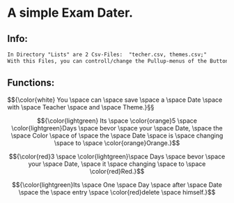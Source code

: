 # A simple Exam Dater.


## Info:
```diff
In Directory "Lists" are 2 Csv-Files:  "techer.csv, themes.csv;"
With this Files, you can controll/change the Pullup-menus of the Buttons "Teacher" and "Theme"
```

## Functions:

$${\color{white} You \space can \space save \space a \space Date \space with \space Teacher \space and \space Theme.}§§

$${\color{lightgreen} Its \space \color{orange}5 \space \color{lightgreen}Days \space bevor \space your \space Date, \space the \space Color \space of \space the \space Date \space is \space changing \space to \space \color{orange}Orange.}$$

$${\color{red}3 \space \color{lightgreen}\space Days \space bevor \space your \space Date, \space it \space changing \space to \space \color{red}Red.}$$


$${\color{lightgreen}Its \space One \space Day \space after \space Date \space the \space entry \space \color{red}delete \space himself.}$$



